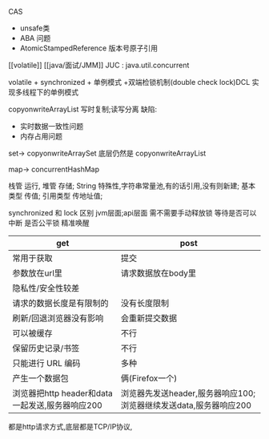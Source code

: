 CAS
- unsafe类
- ABA 问题
- AtomicStampedReference 版本号原子引用

[[volatile]]
[[java/面试/JMM]]
JUC : java.util.concurrent

volatile + synchronized + 单例模式 +双端检锁机制(double check lock)DCL  实现多线程下的单例模式

copyonwriteArrayList 
写时复制;读写分离
缺陷:
- 实时数据一致性问题
- 内存占用问题

set-> copyonwriteArraySet  底层仍然是 copyonwriteArrayList

map-> concurrentHashMap

栈管 运行,
堆管 存储;
String 特殊性,字符串常量池,有的话引用,没有则新建;
基本类型 传值;
引用类型 传地址值;

synchronized 和 lock 区别
jvm层面;api层面
需不需要手动释放锁
等待是否可以中断
是否公平锁
精准唤醒

get | post
--- | ---
常用于获取 | 提交
参数放在url里 | 请求数据放在body里
隐私性/安全性较差 | 
请求的数据长度是有限制的 | 没有长度限制
刷新/回退浏览器没有影响 | 会重新提交数据
可以被缓存 | 不行
保留历史记录/书签 | 不行
只能进行 URL 编码 | 多种
产生一个数据包 | 俩(Firefox一个)
浏览器把http header和data一起发送,服务器响应200 | 浏览器先发送header,服务器响应100;浏览器继续发送data,服务器响应200



都是http请求方式,底层都是TCP/IP协议,
